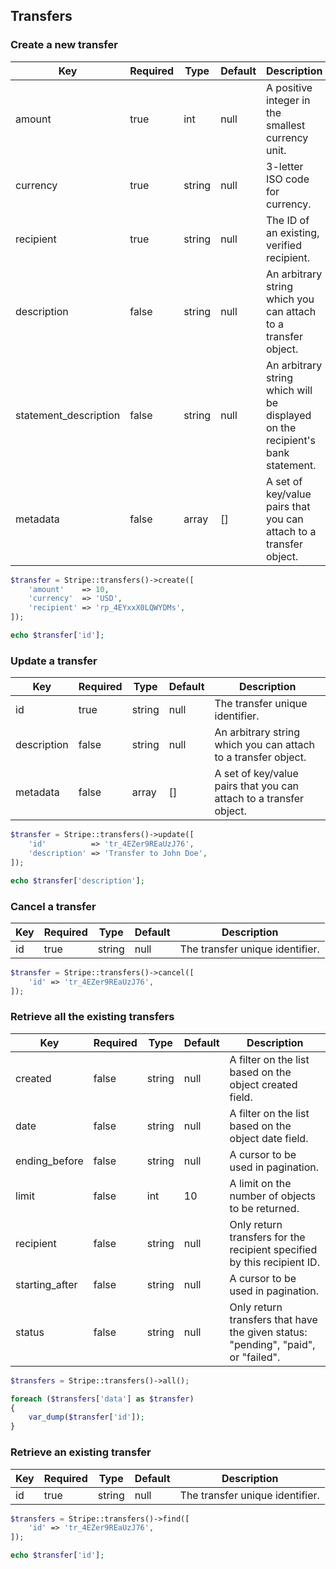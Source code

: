 ## Transfers

### Create a new transfer

Key                   | Required | Type   | Default | Description
--------------------- | -------- | ------ | ------- | --------------------------
amount                | true     | int    | null    | A positive integer in the smallest currency unit.
currency              | true     | string | null    | 3-letter ISO code for currency.
recipient             | true     | string | null    | The ID of an existing, verified recipient.
description           | false    | string | null    | An arbitrary string which you can attach to a transfer object.
statement_description | false    | string | null    | An arbitrary string which will be displayed on the recipient's bank statement.
metadata              | false    | array  | []      | A set of key/value pairs that you can attach to a transfer object.

```php
$transfer = Stripe::transfers()->create([
	'amount'    => 10,
	'currency'  => 'USD',
	'recipient' => 'rp_4EYxxX0LQWYDMs',
]);

echo $transfer['id'];
```

### Update a transfer

Key         | Required | Type    | Default | Description
----------- | -------- | ------- | ------- | -----------------------------------
id          | true     | string  | null    | The transfer unique identifier.
description | false    | string  | null    | An arbitrary string which you can attach to a transfer object.
metadata    | false    | array   | []      | A set of key/value pairs that you can attach to a transfer object.

```php
$transfer = Stripe::transfers()->update([
	'id'          => 'tr_4EZer9REaUzJ76',
	'description' => 'Transfer to John Doe',
]);

echo $transfer['description'];
```

### Cancel a transfer

Key | Required | Type    | Default | Description
--- | -------- | ------- | ------- | -------------------------------------------
id  | true     | string  | null    | The transfer unique identifier.

```php
$transfer = Stripe::transfers()->cancel([
	'id' => 'tr_4EZer9REaUzJ76',
]);
```

### Retrieve all the existing transfers

Key            | Required | Type   | Default | Description
-------------- | -------- | ------ | ------- | ---------------------------------
created        | false    | string | null    | A filter on the list based on the object created field.
date           | false    | string | null    | A filter on the list based on the object date field.
ending_before  | false    | string | null    | A cursor to be used in pagination.
limit          | false    | int    | 10      | A limit on the number of objects to be returned.
recipient      | false    | string | null    | Only return transfers for the recipient specified by this recipient ID.
starting_after | false    | string | null    | A cursor to be used in pagination.
status         | false    | string | null    | Only return transfers that have the given status: "pending", "paid", or "failed".

```php
$transfers = Stripe::transfers()->all();

foreach ($transfers['data'] as $transfer)
{
	var_dump($transfer['id']);
}
```

### Retrieve an existing transfer

Key | Required | Type   | Default | Description
--- | -------- | ------ | ------- | --------------------------------------------
id  | true     | string | null    | The transfer unique identifier.

```php
$transfers = Stripe::transfers()->find([
	'id' => 'tr_4EZer9REaUzJ76',
]);

echo $transfer['id'];
```
